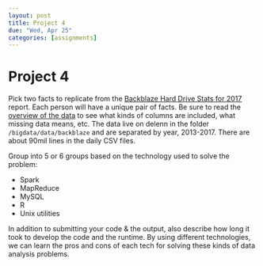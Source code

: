 ```yaml
---
layout: post
title: Project 4
due: "Wed, Apr 25"
categories: [assignments]
---
```


# Project 4

Pick two facts to replicate from the [Backblaze Hard Drive Stats for 2017](https://www.backblaze.com/blog/hard-drive-stats-for-2017/) report. Each person will have a unique pair of facts. Be sure to read the [overview of the data](https://www.backblaze.com/b2/hard-drive-test-data.html) to see what kinds of columns are included, what missing data means, etc. The data live on delenn in the folder `/bigdata/data/backblaze` and are separated by year, 2013-2017. There are about 90mil lines in the daily CSV files.

Group into 5 or 6 groups based on the technology used to solve the problem:

- Spark
- MapReduce
- MySQL
- R
- Unix utilities

In addition to submitting your code & the output, also describe how long it took to develop the code and the runtime. By using different technologies, we can learn the pros and cons of each tech for solving these kinds of data analysis problems.

